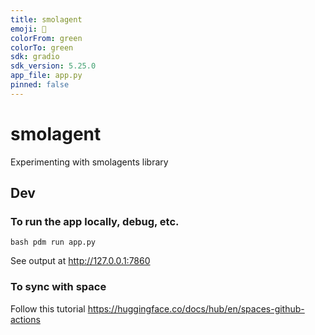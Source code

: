 ```yaml
---
title: smolagent
emoji: 👋
colorFrom: green
colorTo: green
sdk: gradio
sdk_version: 5.25.0
app_file: app.py
pinned: false
---
```



# smolagent

Experimenting with smolagents library

## Dev
### To run the app locally, debug, etc.
```bash pdm run app.py```

See output at  http://127.0.0.1:7860

### To sync with space
Follow this tutorial https://huggingface.co/docs/hub/en/spaces-github-actions